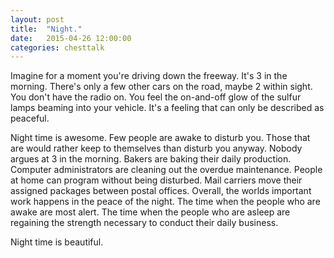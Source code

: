 ```yaml
---
layout: post
title:  "Night."
date:   2015-04-26 12:00:00
categories: chesttalk
---
```


Imagine for a moment you're driving down the freeway. It's 3 in the morning. There's only a few other cars on the road, maybe 2 within sight. You don't have the radio on. You feel the on-and-off glow of the sulfur lamps beaming into your vehicle. It's a feeling that can only be described as peaceful.

Night time is awesome. Few people are awake to disturb you. Those that are would rather keep to themselves than disturb you anyway. Nobody argues at 3 in the morning. Bakers are baking their daily production. Computer administrators are cleaning out the overdue maintenance. People at home can program without being disturbed. Mail carriers move their assigned packages between postal offices. Overall, the worlds important work happens in the peace of the night. The time when the people who are awake are most alert. The time when the people who are asleep are regaining the strength necessary to conduct their daily business.

Night time is beautiful.
